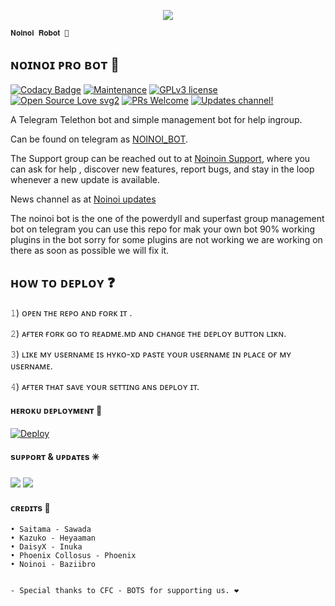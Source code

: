 <p align="center"><a href="https://t.me/NOINOI_BOT"><img src="https://telegra.ph/file/d22126b9843a46dd05aa0.jpg"></a></p>

    𝐍𝐨𝐢𝐧𝐨𝐢 𝐑𝐨𝐛𝐨𝐭 🤖

</p>

## ɴᴏɪɴᴏɪ ᴘʀᴏ ʙᴏᴛ 🤖

[![Codacy Badge](https://api.codacy.com/project/badge/Grade/6141417ceaf84545bab6bd671503df51)](https://app.codacy.com/gh/HYKO-xd/NoinoiRobot?utm_source=github.com&utm_medium=referral&utm_content=HYKO-XD/NoinoiRobot&utm_campaign=Badge_Grade_Settings)  [![Maintenance](https://img.shields.io/badge/Maintained%3F-yes-green.svg)](https://github.com/HYKO-XD/NOINOIROBOT/graphs/commit-activity) [![GPLv3 license](https://img.shields.io/badge/License-GPLv3-blue.svg)](https://perso.crans.org/besson/LICENSE.html) [![Open Source Love svg2](https://badges.frapsoft.com/os/v2/open-source.svg?v=103)](https://github.com/ellerbrock/open-source-badges/) [![PRs Welcome](https://img.shields.io/badge/PRs-welcome-brightgreen.svg?style=flat-square)](https://makeapullrequest.com) [![Updates channel!](https://img.shields.io/badge/Join%20Channel-!-red)](https://t.me/BAZIGARXD)

A Telegram Telethon bot and simple management bot for help ingroup.

Can be found on telegram as [NOINOI_BOT](https://t.me/NOINOI_BOT).

The Support group can be reached out to at [Noinoin Support](https://t.me/CFC_BOT_SUPPORT), where you can ask for help , discover new features, report bugs, and stay in the loop whenever a new update is available. 

News channel as at [Noinoi updates](https://t.me/BAZIGARXD)

The noinoi bot is the one of the powerdyll and superfast group management bot on telegram you can use this repo for mak your own bot 90% working plugins in the bot sorry for some plugins are not working we are working on there as soon as possible we will fix it.

## ʜᴏᴡ ᴛᴏ ᴅᴇᴘʟᴏʏ ❓


𝟷) ᴏᴘᴇɴ ᴛʜᴇ ʀᴇᴘᴏ ᴀɴᴅ ғᴏʀᴋ ɪᴛ . 


𝟸) ᴀғᴛᴇʀ ғᴏʀᴋ ɢᴏ ᴛᴏ ʀᴇᴀᴅᴍᴇ.ᴍᴅ ᴀɴᴅ ᴄʜᴀɴɢᴇ ᴛʜᴇ ᴅᴇᴘʟᴏʏ ʙᴜᴛᴛᴏɴ ʟɪᴋɴ. 


𝟹) ʟɪᴋᴇ ᴍʏ ᴜsᴇʀɴᴀᴍᴇ ɪs ʜʏᴋᴏ-xᴅ ᴘᴀsᴛᴇ ʏᴏᴜʀ ᴜsᴇʀɴᴀᴍᴇ ɪɴ ᴘʟᴀᴄᴇ ᴏғ ᴍʏ ᴜsᴇʀɴᴀᴍᴇ. 


𝟺) ᴀғᴛᴇʀ ᴛʜᴀᴛ sᴀᴠᴇ ʏᴏᴜʀ sᴇᴛᴛɪɴɢ ᴀɴs ᴅᴇᴘʟᴏʏ ɪᴛ. 



#### ʜᴇʀᴏᴋᴜ ᴅᴇᴘʟᴏʏᴍᴇɴᴛ 💜

[![Deploy](https://www.herokucdn.com/deploy/button.svg)](https://heroku.com/deploy?template=https://github.com/hyko-xd/NoinoiRobot)


#### sᴜᴘᴘᴏʀᴛ & ᴜᴘᴅᴀᴛᴇs ✳️

<a href="https://t.me/CFC_BOT_SUPPORT"><img src="https://img.shields.io/badge/Join-Group%20Support-blue.svg?style=for-the-badge&logo=Telegram"></a> <a href="https://t.me/BAZIGARXD"><img src="https://img.shields.io/badge/Join-Updates%20Channel-blue.svg?style=for-the-badge&logo=Telegram"></a>

#### ᴄʀᴇᴅɪᴛs 📍
```
• Saitama - Sawada
• Kazuko - Heyaaman
• DaisyX - Inuka
• Phoenix Collosus - Phoenix
• Noinoi - Baziibro
```


```

- Special thanks to CFC - BOTS for supporting us. ❤


```



